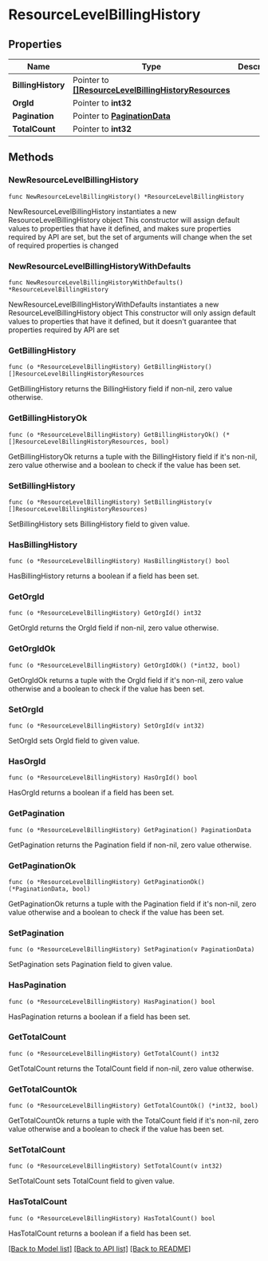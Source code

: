 # ResourceLevelBillingHistory

## Properties

Name | Type | Description | Notes
------------ | ------------- | ------------- | -------------
**BillingHistory** | Pointer to [**[]ResourceLevelBillingHistoryResources**](ResourceLevelBillingHistoryResources.md) |  | [optional] 
**OrgId** | Pointer to **int32** |  | [optional] 
**Pagination** | Pointer to [**PaginationData**](PaginationData.md) |  | [optional] 
**TotalCount** | Pointer to **int32** |  | [optional] 

## Methods

### NewResourceLevelBillingHistory

`func NewResourceLevelBillingHistory() *ResourceLevelBillingHistory`

NewResourceLevelBillingHistory instantiates a new ResourceLevelBillingHistory object
This constructor will assign default values to properties that have it defined,
and makes sure properties required by API are set, but the set of arguments
will change when the set of required properties is changed

### NewResourceLevelBillingHistoryWithDefaults

`func NewResourceLevelBillingHistoryWithDefaults() *ResourceLevelBillingHistory`

NewResourceLevelBillingHistoryWithDefaults instantiates a new ResourceLevelBillingHistory object
This constructor will only assign default values to properties that have it defined,
but it doesn't guarantee that properties required by API are set

### GetBillingHistory

`func (o *ResourceLevelBillingHistory) GetBillingHistory() []ResourceLevelBillingHistoryResources`

GetBillingHistory returns the BillingHistory field if non-nil, zero value otherwise.

### GetBillingHistoryOk

`func (o *ResourceLevelBillingHistory) GetBillingHistoryOk() (*[]ResourceLevelBillingHistoryResources, bool)`

GetBillingHistoryOk returns a tuple with the BillingHistory field if it's non-nil, zero value otherwise
and a boolean to check if the value has been set.

### SetBillingHistory

`func (o *ResourceLevelBillingHistory) SetBillingHistory(v []ResourceLevelBillingHistoryResources)`

SetBillingHistory sets BillingHistory field to given value.

### HasBillingHistory

`func (o *ResourceLevelBillingHistory) HasBillingHistory() bool`

HasBillingHistory returns a boolean if a field has been set.

### GetOrgId

`func (o *ResourceLevelBillingHistory) GetOrgId() int32`

GetOrgId returns the OrgId field if non-nil, zero value otherwise.

### GetOrgIdOk

`func (o *ResourceLevelBillingHistory) GetOrgIdOk() (*int32, bool)`

GetOrgIdOk returns a tuple with the OrgId field if it's non-nil, zero value otherwise
and a boolean to check if the value has been set.

### SetOrgId

`func (o *ResourceLevelBillingHistory) SetOrgId(v int32)`

SetOrgId sets OrgId field to given value.

### HasOrgId

`func (o *ResourceLevelBillingHistory) HasOrgId() bool`

HasOrgId returns a boolean if a field has been set.

### GetPagination

`func (o *ResourceLevelBillingHistory) GetPagination() PaginationData`

GetPagination returns the Pagination field if non-nil, zero value otherwise.

### GetPaginationOk

`func (o *ResourceLevelBillingHistory) GetPaginationOk() (*PaginationData, bool)`

GetPaginationOk returns a tuple with the Pagination field if it's non-nil, zero value otherwise
and a boolean to check if the value has been set.

### SetPagination

`func (o *ResourceLevelBillingHistory) SetPagination(v PaginationData)`

SetPagination sets Pagination field to given value.

### HasPagination

`func (o *ResourceLevelBillingHistory) HasPagination() bool`

HasPagination returns a boolean if a field has been set.

### GetTotalCount

`func (o *ResourceLevelBillingHistory) GetTotalCount() int32`

GetTotalCount returns the TotalCount field if non-nil, zero value otherwise.

### GetTotalCountOk

`func (o *ResourceLevelBillingHistory) GetTotalCountOk() (*int32, bool)`

GetTotalCountOk returns a tuple with the TotalCount field if it's non-nil, zero value otherwise
and a boolean to check if the value has been set.

### SetTotalCount

`func (o *ResourceLevelBillingHistory) SetTotalCount(v int32)`

SetTotalCount sets TotalCount field to given value.

### HasTotalCount

`func (o *ResourceLevelBillingHistory) HasTotalCount() bool`

HasTotalCount returns a boolean if a field has been set.


[[Back to Model list]](../README.md#documentation-for-models) [[Back to API list]](../README.md#documentation-for-api-endpoints) [[Back to README]](../README.md)


